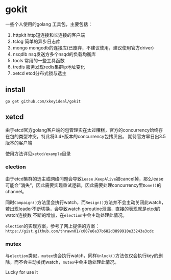 # gokit

一些个人使用的golang 工具包，主要包括：

1. httpkit http短连接和长连接的客户端
2. tclog 简单的异步日志库
3. mongo mongodb的连接库(已废弃，不建议使用，建议使用官方driver)
4. nsqdlb nsq发送方多个nsqd的负载均衡库
5. tools 常用的一些工具函数
6. tredis 服务发现redis集群ip地址变化
7. xetcd etcd分布式锁与选主

## install

`go get github.com/xkeyideal/gokit`

## xetcd

由于etcd官方golang客户端的包管理实在太过糟糕，官方的concurrency始终存在包的类型冲突，特此将3.4+版本的concurrency包拷贝出。
期待官方早日出3.5版本的客户端

使用方法详见`xetcd/example`目录

### election

由于etcd集群的选主或网络问题会导致`Lease.KeepAlive`被cancel掉，那么lease可能会”消失“，因此需要实现重试逻辑，因此需要处理concurrency里`Done()`的channel。

同时`Campaign()`方法里会执行watch，而`Resign()`方法并不会主动关闭此watch，若出现leader不断切换，会导致watch goroutine泄漏，直接的表现就是etcd的watch连接数
不断的增加，在`election`中会主动处理此情况。

`election`的实现方案，参考了网上提供的方案：`https://gist.github.com/thrawn01/c007e6a37b682d3899910e33243a3cdc`

### mutex

与`election`类似，`mutex`也会执行watch，同样`Unlock()`方法仅仅会执行key的删除，而不会主动关闭watch，`mutex`中会主动处理此情况。

Lucky for use it